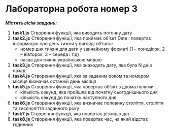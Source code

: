 # Лабораторна робота номер 3

***Мiстить вісім завдань:***

1. **task1.js** Створення функції, яка виводить поточну дату
2. **task2.js** Створення функції, яка приймає об’єкт Date і повертає інформацію про день тижня у вигляді об’єкта:
   - номер дня тижня для дати у звичайному форматі (1 – понеділок, 2 – вівторок, 3 – середа і т.д)
   - назва дня тижня українською мовою
3. **task3.js** Створення функції, яка знаходить дату, яка була N днів назад
4. **task4.js** Створення функції, яка за заданим роком та номером місяця визначає останній день місяця
5. **task5.js** Створення функції, яка повертає об’єкт з двома полями:
   - кількість секунд, яка пройшла від початку сьогоднішнього дня
   - кількість секунд до початку наступного дня
6. **task6.js** Створення функції, яка визначає половину століття, століття та тисячоліття заданного року
7. **task7.js** Створення функції, яка повертає різницю дат
8. **task8.js** Створення функції, яка повертає час, на який відстає годинник
